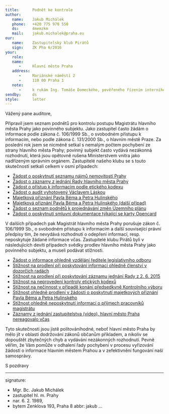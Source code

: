 ```yaml
---
title:      Podnět ke kontrole
author:
   name:    Jakub Michálek
   phone:   +420 775 978 550
   ds:      4memzkm
   mail:    jakub.michalek@praha.eu
our:
   name:    Zastupitelský klub Pirátů
   sign:    ZK Pha 6/2016
your:
   role:    
   name:    
      -     Hlavní město Praha
   address:
      -     Mariánské náměstí 2
      -     110 00 Praha 1
   note:
      -     k rukám Ing. Tomáše Domeckého, pověřeného řízením interního auditu
sendby:     ds
style:      letter
---
```


Vážený pane auditore,

Připravil jsem seznam podnětů pro kontrolu postupu Magistrátu hlavního města Prahy jako povinného subjektu. Jako zastupitel často žádám o informace podle zákona č. 106/1999 Sb., o svobodném přístupu k informacím, nebo podle zákona č. 131/2000 Sb., o hlavním městě Praze. Za poslední rok jsem se nicméně setkal s nemalým počtem pochybení ze strany hlavního města Prahy; povinný subjekt často vydává nezákonná rozhodnutí, která jsou opětovně rušena Ministerstvem vnitra jako nadřízeným správním orgánem. Zastupitelé našeho klubu se s touto skutečností setkali celkem v osmi případech: 

* [Žádost o poskytnutí seznamu nájmů nemovitostí Prahy](https://github.com/pirati-cz/KlubPraha/blob/master/spisy/2015/07-nemovity-majetek-Prahy/5-vraceni-k-novemu-projednani/rozhodnuti.pdf)
* [Žádost o záznamy z jednání Rady hlavního města Prahy](https://github.com/pirati-cz/KlubPraha/blob/master/spisy/2015/10-zaznam-jednani-Rady/6-zruseni-rozhodnuti/zruseni-rozhodnuti.pdf)
* [Žádost o přístup k informacím podle etického kodexu](https://github.com/pirati-cz/KlubPraha/blob/master/spisy/2015/11-oznameni-eticky-kodex/4-zruseni-rozhodnuti/42517_4%20Rozhodnut%C3%AD.pdf)
* [Žádost o audit vyhotovený Václavem Láskou](https://github.com/pirati-cz/KlubPraha/blob/master/spisy/2015/25-audit-dpp-podruhe/8-druhe-zruseni/73748-6_ROZHODNUTI%20druhe%20odvolani_DS.pdf)
* [Majetková přiznání Pavla Béma a Petra Hulinského](https://github.com/pirati-cz/KlubPraha/blob/master/spisy/2015/103-eticke-kodexy-bema/9-ministertvo-prikazalo-praze-poskytnout/rozhodnuti.pdf)
* [Majetková přiznání Pavla Béma a Petra Hulinského (další případ)](https://github.com/pirati-cz/KlubPraha/tree/master/spisy/2015/103-eticke-kodexy-bema/14-zruseni-z-mvcr-a-dani-k-novemu-projednani)
* [Žádost o seznam podnětů k projednávání změn Územního plánu](https://github.com/pirati-cz/KlubPraha/blob/master/spisy/2015/130-tabulka-podnetu/5-rozhodnut-mvcr/rozhodnuti-o-odvolani.pdf)
* [Žádost o poskytnutí smluvní dokumentace týkající se karty Opencard](https://github.com/pirati-cz/KlubPraha/blob/master/spisy/2015/209-chybejici-smlouvy-opencard/6-zruseni-rozhodnuti/zruseni-rozhodnuti.pdf)

V dalších případech pak Magistrát hlavního města Prahy porušuje zákon č. 106/1999 Sb., o svobodném přístupu k informacím a další související právní předpisy tím, že nevydává rozhodnutí o odepření informací, resp. neposkytuje žádané informace včas. Zastupitelé klubu Pirátů byli v následujících devíti případech svědky prodlev hlavního města Prahy jako povinného subjektu, a museli podávat stížnosti.

* [Žádost o informace ohledně vzdělání ředitele legislativního odboru](https://github.com/pirati-cz/KlubPraha/blob/master/spisy/2014/25-sef-leg-odboru-zadost-na-magistrat/stiznost-proti-necinnosti/main.pdf)
* [Stížnost na prodlení při poskytování informací ohledně členství v dozorčích radách](https://github.com/pirati-cz/KlubPraha/blob/master/spisy/2015/08-clenove-dozorcich-rad/2-stiznost/main.pdf)
* [Stížnost na prodlení při poskytování záznamu jednání Rady z 2. 6. 2015](https://github.com/pirati-cz/KlubPraha/blob/master/spisy/2015/75-zaznam-z-jednani-rady-2.6/2-stiznost/main.pdf)
* [Stížnost na neprovedení kontroly etických kodexů](https://github.com/pirati-cz/KlubPraha/blob/master/spisy/2015/102-kontrola-etickych-kodexu/2-stiznost/main_signed.pdf)
* [Stížnost na nečinnost v případě konání předsedkyně Kontrolního výboru](https://github.com/pirati-cz/KlubPraha/blob/master/spisy/2015/102-kontrola-etickych-kodexu/3-stiznost-na-necinnost/main.pdf)
* [Stížnost ohledně prodlení v žádosti o poskytnutí majetkových přiznání Pavla Béma a Petra Hulinského](https://github.com/pirati-cz/KlubPraha/blob/master/spisy/2015/103-eticke-kodexy-bema/3-stiznost/main.pdf)
* [Stížnost ohledně neposkytnutí informací o příjmech pracovníků magistrátu](https://github.com/pirati-cz/KlubPraha/blob/master/spisy/2015/108-odmeny-reditelu-odboru/5-stiznost/main.pdf)
* [Záznamy z jednání zastupitelstva (video), hlavní město Praha nereagovalo včas](https://github.com/pirati-cz/KlubPraha/blob/master/spisy/2015/149-videozaznam-zastupitelstvo-podruhe/2-stiznost/main.pdf)

Tyto skutečnosti jsou jistě politováníhodné, neboť hlavní město Praha by mělo jít v oblasti dodržování zákonů občanům příkladem, a nikoliv se dopouštět zbytečných chyb a vydávání nezákonných rozhodnutí. Pevně věřím, že Vám pomůže v odhalení řady pochybení v procesu vyřizování žádostí o informace hlavním městem Prahou a v zefektivnění fungování naší samosprávy. 

S pozdravy

---
signature:
  - Mgr. Bc. Jakub Michálek
  - zastupitel hl. m. Prahy
  - nar. 6. 2. 1989, 
  - bytem Zenklova 193, Praha 8
abbr:       jakub
...
